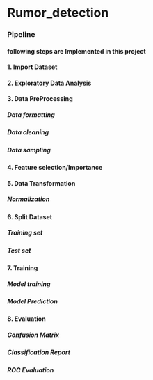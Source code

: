 # Rumor_detection
### Pipeline 
#### following steps are Implemented in this project
   #### 1. Import Dataset
  ####  2. Exploratory Data Analysis
   #### 3. Data PreProcessing
   #####   Data formatting
   #####   Data cleaning
   #####   Data sampling
   #### 4. Feature selection/Importance
   #### 5. Data Transformation
   #####   Normalization
   #### 6. Split Dataset
   #####   Training set
   #####   Test set
   #### 7. Training
   #####   Model training
   #####   Model Prediction
   #### 8. Evaluation
   #####   Confusion Matrix
   #####   Classification Report
   #####   ROC Evaluation
